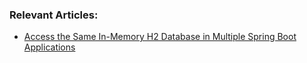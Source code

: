 ### Relevant Articles: 
- [Access the Same In-Memory H2 Database in Multiple Spring Boot Applications](https://www.baeldung.com/spring-boot-access-h2-database-multiple-apps)
